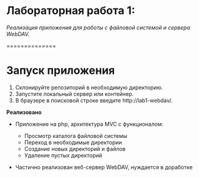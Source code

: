 # Лабораторная работа 1:
_Реализация приложения для работы с файловой системой и сервера WebDAV._

==============

# **Запуск приложения**
1) Склонируйте репозиторий в необходимую директорию.
2) Запустите локальный сервер или контейнер.
3) В браузере в поисковой строке введите http://lab1-webdav/.

**Реализовано**
* Приложение на php, архитектура MVC с функционалом: 
    * Просмотр каталога файловой системы
    * Переход в необходимые директории
    * Создание новых директорий и файлов
    * Удаление пустых директорий
    
* Частично реализован веб-сервер WebDAV, нуждается в доработке
